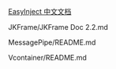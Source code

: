 
[EasyInject 中文文档](Unity相关/EasyInject/[中文]Readme.md)

JKFrame/JKFrame Doc 2.2.md

MessagePipe/README.md


Vcontainer/README.md
